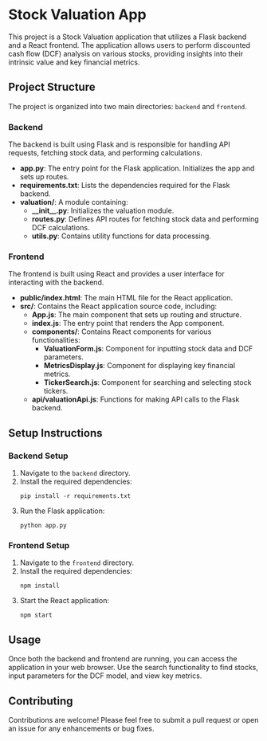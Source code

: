 # Stock Valuation App

This project is a Stock Valuation application that utilizes a Flask backend and a React frontend. The application allows users to perform discounted cash flow (DCF) analysis on various stocks, providing insights into their intrinsic value and key financial metrics.

## Project Structure

The project is organized into two main directories: `backend` and `frontend`.

### Backend

The backend is built using Flask and is responsible for handling API requests, fetching stock data, and performing calculations.

- **app.py**: The entry point for the Flask application. Initializes the app and sets up routes.
- **requirements.txt**: Lists the dependencies required for the Flask backend.
- **valuation/**: A module containing:
  - **\_\_init\_\_.py**: Initializes the valuation module.
  - **routes.py**: Defines API routes for fetching stock data and performing DCF calculations.
  - **utils.py**: Contains utility functions for data processing.

### Frontend

The frontend is built using React and provides a user interface for interacting with the backend.

- **public/index.html**: The main HTML file for the React application.
- **src/**: Contains the React application source code, including:
  - **App.js**: The main component that sets up routing and structure.
  - **index.js**: The entry point that renders the App component.
  - **components/**: Contains React components for various functionalities:
    - **ValuationForm.js**: Component for inputting stock data and DCF parameters.
    - **MetricsDisplay.js**: Component for displaying key financial metrics.
    - **TickerSearch.js**: Component for searching and selecting stock tickers.
  - **api/valuationApi.js**: Functions for making API calls to the Flask backend.

## Setup Instructions

### Backend Setup

1. Navigate to the `backend` directory.
2. Install the required dependencies:
   ```
   pip install -r requirements.txt
   ```
3. Run the Flask application:
   ```
   python app.py
   ```

### Frontend Setup

1. Navigate to the `frontend` directory.
2. Install the required dependencies:
   ```
   npm install
   ```
3. Start the React application:
   ```
   npm start
   ```

## Usage

Once both the backend and frontend are running, you can access the application in your web browser. Use the search functionality to find stocks, input parameters for the DCF model, and view key metrics.

## Contributing

Contributions are welcome! Please feel free to submit a pull request or open an issue for any enhancements or bug fixes.
